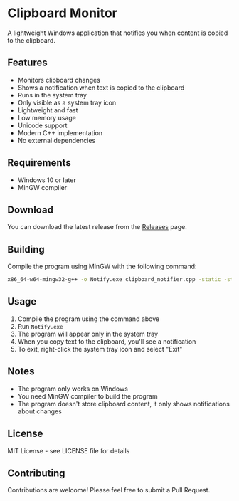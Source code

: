 # Clipboard Monitor

A lightweight Windows application that notifies you when content is copied to the clipboard.

## Features

- Monitors clipboard changes
- Shows a notification when text is copied to the clipboard
- Runs in the system tray
- Only visible as a system tray icon
- Lightweight and fast
- Low memory usage
- Unicode support
- Modern C++ implementation
- No external dependencies

## Requirements

- Windows 10 or later
- MinGW compiler

## Download

You can download the latest release from the [Releases](https://github.com/JuhoTheOhjelmoija/Notify/releases) page.

## Building

Compile the program using MinGW with the following command:

```bash
x86_64-w64-mingw32-g++ -o Notify.exe clipboard_notifier.cpp -static -static-libgcc -static-libstdc++ -mwindows -luser32 -lgdi32 -lshell32
```

## Usage

1. Compile the program using the command above
2. Run `Notify.exe`
3. The program will appear only in the system tray
4. When you copy text to the clipboard, you'll see a notification
5. To exit, right-click the system tray icon and select "Exit"

## Notes

- The program only works on Windows
- You need MinGW compiler to build the program
- The program doesn't store clipboard content, it only shows notifications about changes

## License

MIT License - see LICENSE file for details

## Contributing

Contributions are welcome! Please feel free to submit a Pull Request. 